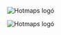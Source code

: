 <p><img alt="Hotmaps logó" src="https://www.hotmaps-project.eu/wp-content/uploads/2017/02/logo.svg"/></p><img alt="Hotmaps logó" src="https://www.hotmaps-project.eu/wp-content/uploads/2017/02/logo.svg"/></p<img alt="Hotmaps logó" src="https://www.hotmaps-project.eu/wp-content/uploads/2017/02/logo.svg"/></p>
